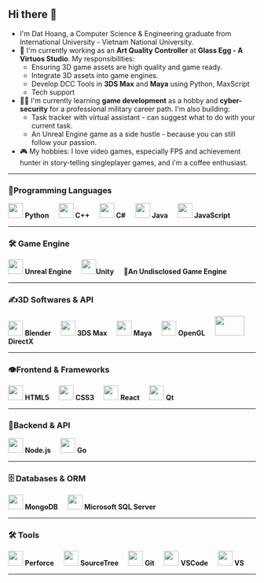 ## Hi there 👋

<!--
**datnsh/datnsh** is a ✨ _special_ ✨ repository because its `README.md` (this file) appears on your GitHub profile.

Here are some ideas to get you started:

- 🔭 I’m currently working on ...
- 🌱 I’m currently learning ...
- 👯 I’m looking to collaborate on ...
- 🤔 I’m looking for help with ...
- 💬 Ask me about ...
- 📫 How to reach me: ...
- 😄 Pronouns: ...
- ⚡ Fun fact: ...
-->
- I'm Dat Hoang, a Computer Science & Engineering graduate from International University - Vietnam National University.
- 🤖 I'm currently working as an **Art Quality Controller** at **Glass Egg - A Virtuos Studio**. My responsibilities:
  - Ensuring 3D game assets are high quality and game ready.
  - Integrate 3D assets into game engines.
  - Develop DCC Tools in **3DS Max** and **Maya** using Python, MaxScript
  - Tech support
- 🧑‍💻 I'm currently learning **game development** as a hobby and **cyber-security** for a professional military career path. I'm also building:
  - Task tracker with virtual assistant - can suggest what to do with your current task.
  - An Unreal Engine game as a side hustle - because you can still follow your passion.
- 🎮 My hobbies: I love video games, especially FPS and achievement hunter in story-telling singleplayer games, and i'm a coffee enthusiast.
---
### 💬Programming Languages
<p align="left">
  <img src="https://cdn.jsdelivr.net/gh/devicons/devicon/icons/python/python-original.svg" width="30"/> <strong>Python</strong>&nbsp;&nbsp;&nbsp;&nbsp;
  <img src="https://cdn.jsdelivr.net/gh/devicons/devicon/icons/cplusplus/cplusplus-original.svg" width="30"/> <strong>C++</strong>&nbsp;&nbsp;&nbsp;&nbsp;
  <img src="https://cdn.jsdelivr.net/gh/devicons/devicon/icons/csharp/csharp-original.svg" width="30"/> <strong>C#</strong>&nbsp;&nbsp;&nbsp;&nbsp;
  <img src="https://cdn.jsdelivr.net/gh/devicons/devicon/icons/java/java-original.svg" width="30"/> <strong>Java</strong>&nbsp;&nbsp;&nbsp;&nbsp;
  <img src="https://cdn.jsdelivr.net/gh/devicons/devicon/icons/javascript/javascript-original.svg" width="30"/> <strong>JavaScript</strong>&nbsp;&nbsp;&nbsp;&nbsp;
</p>

---

### 🛠️ Game Engine
<p align="left">
  <img src="https://cdn.jsdelivr.net/gh/devicons/devicon/icons/unrealengine/unrealengine-original.svg" width="30"/> <strong>Unreal Engine</strong>&nbsp;&nbsp;&nbsp;&nbsp;
  <img src="https://cdn.jsdelivr.net/gh/devicons/devicon/icons/unity/unity-original.svg" width="30"/><strong>Unity</strong>&nbsp;&nbsp;&nbsp;&nbsp;
  👀<strong>An Undisclosed Game Engine</strong>&nbsp;&nbsp;&nbsp;&nbsp;
</p>

---

### ✍3D Softwares & API
<p align="left">
  <img src="https://cdn.jsdelivr.net/gh/devicons/devicon@latest/icons/blender/blender-original.svg" width="30"/> <strong>Blender</strong>&nbsp;&nbsp;&nbsp;&nbsp;
  <img src="https://cdn.jsdelivr.net/gh/devicons/devicon/icons/unity/unity-original.svg" width="30"/> <strong>3DS Max</strong>&nbsp;&nbsp;&nbsp;&nbsp;
  <img src="https://cdn.jsdelivr.net/gh/devicons/devicon@latest/icons/maya/maya-original.svg" width="30"/> <strong>Maya</strong>&nbsp;&nbsp;&nbsp;&nbsp;
  <img src="https://cdn.simpleicons.org/opengl/5586A4" width="30"/> <strong>OpenGL</strong>&nbsp;&nbsp;&nbsp;&nbsp;
  <img src="https://img.shields.io/badge/DirectX-107C10?style=for-the-badge&logo=microsoft&logoColor=white" width="60" height="40"/><strong>DirectX</strong>&nbsp;&nbsp;&nbsp;&nbsp;
</p>

---

### 👁Frontend & Frameworks
<p align="left">
  <img src="https://cdn.jsdelivr.net/gh/devicons/devicon/icons/html5/html5-original.svg" width="30"/> <strong>HTML5</strong>&nbsp;&nbsp;&nbsp;&nbsp;
  <img src="https://cdn.jsdelivr.net/gh/devicons/devicon/icons/css3/css3-original.svg" width="30"/> <strong>CSS3</strong>&nbsp;&nbsp;&nbsp;&nbsp;
  <img src="https://cdn.jsdelivr.net/gh/devicons/devicon/icons/react/react-original.svg" width="30"/> <strong>React</strong>&nbsp;&nbsp;&nbsp;&nbsp;
  <img src="https://cdn.jsdelivr.net/gh/devicons/devicon/icons/qt/qt-original.svg" width="30"/> <strong>Qt</strong>
</p>

---

### 🚪Backend & API
<p align="left">
  <img src="https://cdn.jsdelivr.net/gh/devicons/devicon/icons/nodejs/nodejs-original.svg" width="30"/> <strong>Node.js</strong>&nbsp;&nbsp;&nbsp;&nbsp;
  <img src="https://cdn.jsdelivr.net/gh/devicons/devicon/icons/go/go-original.svg" width="30"/> <strong>Go</strong>
</p>

---

### 🗄️ Databases & ORM
<p align="left">
  <img src="https://cdn.jsdelivr.net/gh/devicons/devicon/icons/mongodb/mongodb-original.svg" width="30"/> <strong>MongoDB</strong>&nbsp;&nbsp;&nbsp;&nbsp;
  <img src="https://cdn.jsdelivr.net/gh/devicons/devicon/icons/mysql/mysql-original.svg" width="30"/> <strong>Microsoft SQL Server</strong>&nbsp;&nbsp;&nbsp;&nbsp;
</p>

---

### 🛠️ Tools
<p align="left">
  <img src="https://cdn.simpleicons.org/perforce/4C00FF" width="30"/> <strong>Perforce</strong>&nbsp;&nbsp;&nbsp;&nbsp;
  <img src="https://cdn.jsdelivr.net/gh/devicons/devicon@latest/icons/sourcetree/sourcetree-original.svg" width="30"/> <strong>SourceTree</strong>&nbsp;&nbsp;&nbsp;&nbsp;
  <img src="https://cdn.jsdelivr.net/gh/devicons/devicon/icons/git/git-original.svg" width="30"/> <strong>Git</strong>&nbsp;&nbsp;&nbsp;&nbsp;
  <img src="https://cdn.jsdelivr.net/gh/devicons/devicon/icons/vscode/vscode-original.svg" width="30"/> <strong>VSCode</strong>&nbsp;&nbsp;&nbsp;&nbsp;
  <img src="https://cdn.jsdelivr.net/gh/devicons/devicon@latest/icons/visualstudio/visualstudio-original.svg" width="30"/> <strong>VS</strong>&nbsp;&nbsp;&nbsp;&nbsp;
</p>

---


